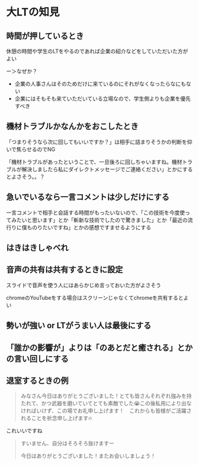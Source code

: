 # 大LTの知見



## 時間が押しているとき

休憩の時間や学生のLTをやるのであれば企業の紹介などをしていただいた方がよい

ー＞なぜか？

- 企業の人事さんはそのためだけに来ているのにそれがなくなったらなにもない
- 企業にはそもそも来ていただいている立場なので、学生側よりも企業を優先すべき



## 機材トラブルかなんかをおこしたとき

「つまりそうなら次に回してもいいですか？」は相手に詰まりそうかの判断を仰いで焦らせるのでNG

「機材トラブルがあったということで、一旦後ろに回しちゃいますね。機材トラブルが解決しましたら私にダイレクトメッセージでご連絡ください」とかにするとよさそう。。？





## 急いでいるなら一言コメントは少しだけにする

一言コメントで相手と会話する時間がもったいないので、「この技術を今度使ってみたいと思います」とか「斬新な技術でしたので驚きました」とか「最近の流行りに僕ものりたいですね」とかの感想ですませるようにする





## はきはきしゃべれ



## 音声の共有は共有するときに設定

スライドで音声を使う人にはあらかじめ言っておいた方がよさそう

chromeのYouTubeをする場合はスクリーンじゃなくてchromeを共有するとよい



## 勢いが強い or LTがうまい人は最後にする



## 「誰かの影響が」よりは「のあとだと癒される」とかの言い回しにする



## 退室するときの例

> みなさん今日はありがとうございました！とても皆さんそれぞれ強みを持たれて、かつ武器を磨いていてとても素敵でした😭この後私用により出なければいけず、この場でお礼申し上げます！　これからも皆様がご活躍されることを祈念申し上げます🔥

これいいですね



> すいません、自分はそろそろ抜けますー
>
> 今日はありがとうございました！またお会いしましょう！